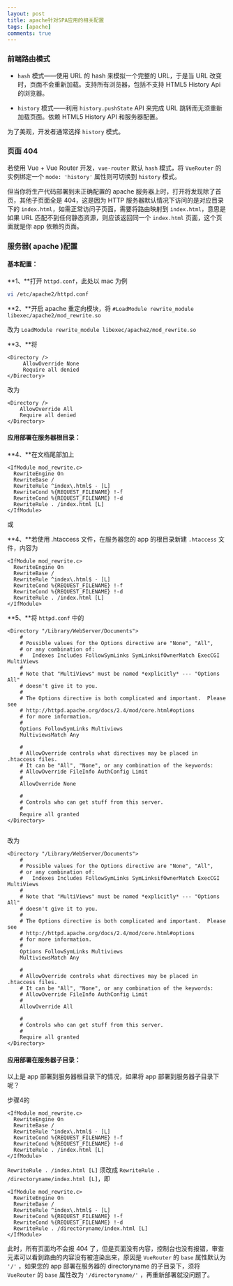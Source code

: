 ```yaml
---
layout: post
title: apache针对SPA应用的相关配置
tags: [apache]
comments: true
---
```






### 前端路由模式



- `hash` 模式——使用 URL 的 hash 来模拟一个完整的 URL，于是当 URL 改变时，页面不会重新加载。支持所有浏览器，包括不支持 HTML5 History Api 的浏览器。


- `history` 模式——利用 `history.pushState` API 来完成 URL 跳转而无须重新加载页面。依赖 HTML5 History API 和服务器配置。

为了美观，开发者通常选择 `history` 模式。





### 页面 404



若使用 Vue + Vue Router 开发，`vue-router` 默认 `hash` 模式，将 `VueRouter` 的实例绑定一个 `mode: 'history'` 属性则可切换到 `history` 模式。

但当你将生产代码部署到未正确配置的 apache 服务器上时，打开将发现除了首页，其他子页面全是 404，这是因为 HTTP 服务器默认情况下访问的是对应目录下的 `index.html`，如需正常访问子页面，需要将路由映射到 `index.html`，意思是如果 URL 匹配不到任何静态资源，则应该返回同一个 `index.html` 页面，这个页面就是你 app 依赖的页面。





### 服务器( apache )配置



#### **基本配置：**



**1、**打开 `httpd.conf`，此处以 mac 为例

```bash
vi /etc/apache2/httpd.conf
```



**2、**开启 apache 重定向模块，将  `#LoadModule rewrite_module libexec/apache2/mod_rewrite.so`

改为 `LoadModule rewrite_module libexec/apache2/mod_rewrite.so`



**3、**将

```
<Directory />
     AllowOverride None
     Require all denied
</Directory>
```

改为

```
<Directory />
	AllowOverride All
	Require all denied
</Directory>
```



#### **应用部署在服务器根目录：**



**4、**在文档尾部加上

```
<IfModule mod_rewrite.c>
  RewriteEngine On
  RewriteBase /
  RewriteRule ^index\.html$ - [L]
  RewriteCond %{REQUEST_FILENAME} !-f
  RewriteCond %{REQUEST_FILENAME} !-d
  RewriteRule . /index.html [L]
</IfModule>
```

或



**4、**若使用 .htaccess 文件，在服务器您的 app 的根目录新建 `.htaccess` 文件，内容为

```
<IfModule mod_rewrite.c>
  RewriteEngine On
  RewriteBase /
  RewriteRule ^index\.html$ - [L]
  RewriteCond %{REQUEST_FILENAME} !-f
  RewriteCond %{REQUEST_FILENAME} !-d
  RewriteRule . /index.html [L]
</IfModule>
```



**5、**将 `httpd.conf` 中的

```
<Directory "/Library/WebServer/Documents">
    #
    # Possible values for the Options directive are "None", "All",
    # or any combination of:
    #   Indexes Includes FollowSymLinks SymLinksifOwnerMatch ExecCGI MultiViews
    #
    # Note that "MultiViews" must be named *explicitly* --- "Options All"
    # doesn't give it to you.
    #
    # The Options directive is both complicated and important.  Please see
    # http://httpd.apache.org/docs/2.4/mod/core.html#options
    # for more information.
    #
    Options FollowSymLinks Multiviews
    MultiviewsMatch Any

    # 
    # AllowOverride controls what directives may be placed in .htaccess files.
    # It can be "All", "None", or any combination of the keywords:
    # AllowOverride FileInfo AuthConfig Limit
    #
    AllowOverride None

    #
    # Controls who can get stuff from this server.
    #
    Require all granted
</Directory>


```

改为

```
<Directory "/Library/WebServer/Documents">
    #
    # Possible values for the Options directive are "None", "All",
    # or any combination of:
    #   Indexes Includes FollowSymLinks SymLinksifOwnerMatch ExecCGI MultiViews
    #
    # Note that "MultiViews" must be named *explicitly* --- "Options All"
    # doesn't give it to you.
    #
    # The Options directive is both complicated and important.  Please see
    # http://httpd.apache.org/docs/2.4/mod/core.html#options
    # for more information.
    #
    Options FollowSymLinks Multiviews
    MultiviewsMatch Any

    # 
    # AllowOverride controls what directives may be placed in .htaccess files.
    # It can be "All", "None", or any combination of the keywords:
    # AllowOverride FileInfo AuthConfig Limit
    #
    AllowOverride All

    #
    # Controls who can get stuff from this server.
    #
    Require all granted
</Directory>
```



#### **应用部署在服务器子目录：**



以上是 app 部署到服务器根目录下的情况，如果将 app 部署到服务器子目录下呢？

步骤4的

```
<IfModule mod_rewrite.c>
  RewriteEngine On
  RewriteBase /
  RewriteRule ^index\.html$ - [L]
  RewriteCond %{REQUEST_FILENAME} !-f
  RewriteCond %{REQUEST_FILENAME} !-d
  RewriteRule . /index.html [L]
</IfModule>
```

`RewriteRule . /index.html [L]` 须改成 `RewriteRule . /directoryname/index.html [L]`，即

```
<IfModule mod_rewrite.c>
  RewriteEngine On
  RewriteBase /
  RewriteRule ^index\.html$ - [L]
  RewriteCond %{REQUEST_FILENAME} !-f
  RewriteCond %{REQUEST_FILENAME} !-d
  RewriteRule . /directoryname/index.html [L]
</IfModule>
```



此时，所有页面均不会报 404 了，但是页面没有内容，控制台也没有报错，审查元素可以看到路由的内容没有被渲染出来，原因是 `VueRouter` 的 `base` 属性默认为 `'/'` ，如果您的 app 部署在服务器的 directoryname 的子目录下，须将 `VueRouter` 的 `base` 属性改为 `'/directoryname/'` ，再重新部署就没问题了。